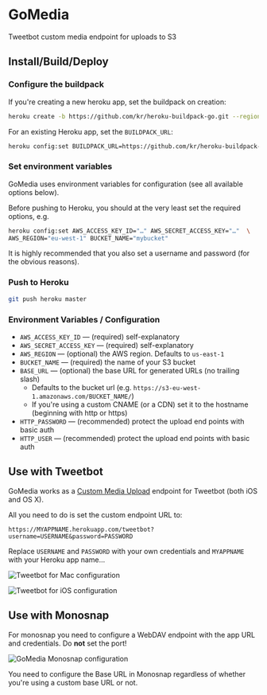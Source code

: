 # GoMedia

Tweetbot custom media endpoint for uploads to S3

## Install/Build/Deploy

### Configure the buildpack

If you're creating a new heroku app, set the buildpack on creation:

```sh
heroku create -b https://github.com/kr/heroku-buildpack-go.git --region=eu
```

For an existing Heroku app, set the `BUILDPACK_URL`:

```sh
heroku config:set BUILDPACK_URL=https://github.com/kr/heroku-buildpack-go.git
```

### Set environment variables

GoMedia uses environment variables for configuration (see all available options below).

Before pushing to Heroku, you should at the very least set the required options, e.g.

```sh
heroku config:set AWS_ACCESS_KEY_ID="…" AWS_SECRET_ACCESS_KEY="…"  \
AWS_REGION="eu-west-1" BUCKET_NAME="mybucket"
```

It is highly recommended that you also set a username and password (for the obvious reasons).

### Push to Heroku

```sh
git push heroku master
```

### Environment Variables / Configuration

* `AWS_ACCESS_KEY_ID` — (required) self-explanatory
* `AWS_SECRET_ACCESS_KEY` — (required) self-explanatory
* `AWS_REGION` — (optional) the AWS region. Defaults to `us-east-1`
* `BUCKET_NAME` — (required) the name of your S3 bucket
* `BASE_URL` — (optional) the base URL for generated URLs (no trailing slash)
    * Defaults to the bucket url (e.g. `https://s3-eu-west-1.amazonaws.com/BUCKET_NAME/`)
    * If you're using a custom CNAME (or a CDN) set it to the hostname (beginning with http or https)
* `HTTP_PASSWORD` — (recommended) protect the upload end points with basic auth
* `HTTP_USER` — (recommended) protect the upload end points with basic auth

## Use with Tweetbot

GoMedia works as a [Custom Media Upload][custom] endpoint for Tweetbot (both iOS and OS X).

All you need to do is set the custom endpoint URL to:

```
https://MYAPPNAME.herokuapp.com/tweetbot?username=USERNAME&password=PASSWORD
```

Replace `USERNAME` and `PASSWORD` with your own credentials and `MYAPPNAME` with your Heroku app name…

![Tweetbot for Mac configuration][tweetbot-mac]

![Tweetbot for iOS configuration][tweetbot-ios]

[custom]: http://tapbots.net/tweetbot/custom_media/
[tweetbot-mac]: http://shots.matiaskorhonen.fi/tweetbot-mac-gomedia_nibjww.png
[tweetbot-ios]: http://shots.matiaskorhonen.fi/tweetbot-ios-gomedia_nibjwd.png

## Use with Monosnap

For monosnap you need to configure a WebDAV endpoint with the app URL and credentials. Do **not** set the port!

![GoMedia Monosnap configuration][monoconf]

You need to configure the Base URL in Monosnap regardless of whether you're using a custom base URL or not.

[monoconf]: http://shots.matiaskorhonen.fi/monosnap-gomedia-configuration_nibjb9.png
